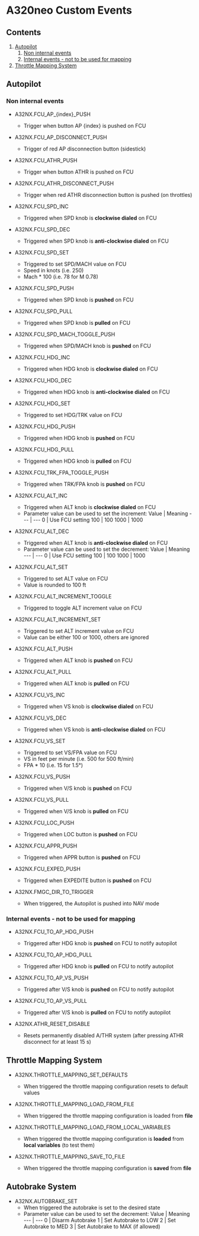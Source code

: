 # A320neo Custom Events

## Contents

1. [Autopilot](#autopilot)
    1. [Non internal events](#non-internal-events)
    1. [Internal events - not to be used for mapping](#internal-events---not-to-be-used-for-mapping)
1. [Throttle Mapping System](#throttle-mapping-system)

## Autopilot
### Non internal events

- A32NX.FCU_AP_{index}_PUSH
    - Trigger when button AP {index} is pushed on FCU

- A32NX.FCU_AP_DISCONNECT_PUSH
    - Trigger of red AP disconnection button (sidestick)

- A32NX.FCU_ATHR_PUSH
    - Trigger when button ATHR is pushed on FCU

- A32NX.FCU_ATHR_DISCONNECT_PUSH
    - Trigger when red ATHR disconnection button is pushed (on throttles)

- A32NX.FCU_SPD_INC
    - Triggered when SPD knob is **clockwise dialed** on FCU

- A32NX.FCU_SPD_DEC
    - Triggered when SPD knob is **anti-clockwise dialed** on FCU

- A32NX.FCU_SPD_SET
    - Triggered to set SPD/MACH value on FCU
    - Speed in knots (i.e. 250)
    - Mach * 100 (i.e. 78 for M 0.78)

- A32NX.FCU_SPD_PUSH
    - Triggered when SPD knob is **pushed** on FCU

- A32NX.FCU_SPD_PULL
    - Triggered when SPD knob is **pulled** on FCU

- A32NX.FCU_SPD_MACH_TOGGLE_PUSH
    - Triggered when SPD/MACH knob is **pushed** on FCU

- A32NX.FCU_HDG_INC
    - Triggered when HDG knob is **clockwise dialed** on FCU

- A32NX.FCU_HDG_DEC
    - Triggered when HDG knob is **anti-clockwise dialed** on FCU

- A32NX.FCU_HDG_SET
    - Triggered to set HDG/TRK value on FCU

- A32NX.FCU_HDG_PUSH
    - Triggered when HDG knob is **pushed** on FCU

- A32NX.FCU_HDG_PULL
    - Triggered when HDG knob is **pulled** on FCU

- A32NX.FCU_TRK_FPA_TOGGLE_PUSH
    - Triggered when TRK/FPA knob is **pushed** on FCU

- A32NX.FCU_ALT_INC
    - Triggered when ALT knob is **clockwise dialed** on FCU
    - Parameter value can be used to set the increment:
      Value | Meaning
      --- | ---
      0 | Use FCU setting
      100 | 100
      1000 | 1000

- A32NX.FCU_ALT_DEC
    - Triggered when ALT knob is **anti-clockwise dialed** on FCU
    - Parameter value can be used to set the decrement:
      Value | Meaning
      --- | ---
      0 | Use FCU setting
      100 | 100
      1000 | 1000

- A32NX.FCU_ALT_SET
    - Triggered to set ALT value on FCU
    - Value is rounded to 100 ft

- A32NX.FCU_ALT_INCREMENT_TOGGLE
    - Triggered to toggle ALT increment value on FCU

- A32NX.FCU_ALT_INCREMENT_SET
    - Triggered to set ALT increment value on FCU
    - Value can be either 100 or 1000, others are ignored

- A32NX.FCU_ALT_PUSH
    - Triggered when ALT knob is **pushed** on FCU

- A32NX.FCU_ALT_PULL
    - Triggered when ALT knob is **pulled** on FCU

- A32NX.FCU_VS_INC
    - Triggered when VS knob is **clockwise dialed** on FCU

- A32NX.FCU_VS_DEC
    - Triggered when VS knob is **anti-clockwise dialed** on FCU

- A32NX.FCU_VS_SET
    - Triggered to set VS/FPA value on FCU
    - VS in feet per minute (i.e. 500 for 500 ft/min)
    - FPA * 10 (i.e. 15 for 1.5°)

- A32NX.FCU_VS_PUSH
    - Triggered when V/S knob is **pushed** on FCU

- A32NX.FCU_VS_PULL
    - Triggered when V/S knob is **pulled** on FCU

- A32NX.FCU_LOC_PUSH
    - Triggered when LOC button is **pushed** on FCU

- A32NX.FCU_APPR_PUSH
    - Triggered when APPR button is **pushed** on FCU

- A32NX.FCU_EXPED_PUSH
    - Triggered when EXPEDITE button is **pushed** on FCU

- A32NX.FMGC_DIR_TO_TRIGGER
    - When triggered, the Autopilot is pushed into NAV mode

### Internal events - not to be used for mapping

- A32NX.FCU_TO_AP_HDG_PUSH
    - Triggered after HDG knob is **pushed** on FCU to notify autopilot

- A32NX.FCU_TO_AP_HDG_PULL
    - Triggered after HDG knob is **pulled** on FCU to notify autopilot

- A32NX.FCU_TO_AP_VS_PUSH
    - Triggered after V/S knob is **pushed** on FCU to notify autopilot

- A32NX.FCU_TO_AP_VS_PULL
    - Triggered after V/S knob is **pulled** on FCU to notify autopilot

- A32NX.ATHR_RESET_DISABLE
    - Resets permanently disabled A/THR system (after pressing ATHR disconnect for at least 15 s)

## Throttle Mapping System

- A32NX.THROTTLE_MAPPING_SET_DEFAULTS
    - When triggered the throttle mapping configuration resets to default values

 - A32NX.THROTTLE_MAPPING_LOAD_FROM_FILE
     - When triggered the throttle mapping configuration is loaded from **file**

- A32NX.THROTTLE_MAPPING_LOAD_FROM_LOCAL_VARIABLES
    - When triggered the throttle mapping configuration is **loaded** from **local variables** (to test them)

- A32NX.THROTTLE_MAPPING_SAVE_TO_FILE
    - When triggered the throttle mapping configuration is **saved** from **file**

## Autobrake System

- A32NX.AUTOBRAKE_SET
  - When triggered the autobrake is set to the desired state
  - Parameter value can be used to set the decrement:
      Value | Meaning
      --- | ---
      0 | Disarm Autobrake
      1 | Set Autobrake to LOW
      2 | Set Autobrake to MED
      3 | Set Autobrake to MAX (if allowed)

